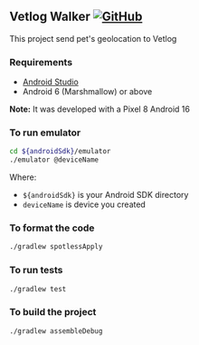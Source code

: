 Vetlog Walker
[![GitHub](https://github.com/josdem/vetlog-walker/actions/workflows/build.yml/badge.svg)](https://github.com/josdem/vetlog-walker/actions)
----------------------------

This project send pet's geolocation to Vetlog

### Requirements

* [Android Studio](https://developer.android.com/studio)
* Android 6 (Marshmallow) or above

**Note:** It was developed with a Pixel 8 Android 16 

### To run emulator
```bash
cd ${androidSdk}/emulator 
./emulator @deviceName 
```

Where:
- `${androidSdk}` is your Android SDK directory
- `deviceName` is device you created

### To format the code
```bash
./gradlew spotlessApply
```

### To run tests
```bash
./gradlew test
```

### To build the project
```bash
./gradlew assembleDebug
```